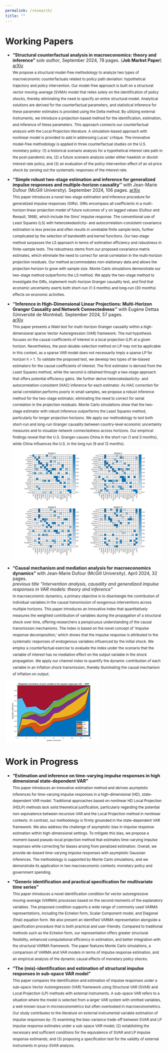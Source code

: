 ```yaml
---
permalink: /research/
title: ""
---
```



# Working Papers

* <b> “Structural counterfactual analysis in macroeconomics: theory and inference” </b> _sole author_, September 2024, 78 pages. (<b>Job Market Paper</b>) [arXiv](https://arxiv.org/abs/2409.09577) <br> 
     <sub> We propose a structural model-free methodology to analyze two types of macroeconomic counterfactuals related to policy path deviation: hypothetical trajectory and policy intervention. Our model-free approach is built on a structural vector moving-average (SVMA) model that relies solely on the identification of policy shocks, thereby eliminating the need to specify an entire structural model. Analytical solutions are derived for the counterfactual parameters, and statistical inference for these parameter estimates is provided using the Delta method. By utilizing external instruments, we introduce a projection-based method for the identification, estimation, and inference of these parameters. This approach connects our counterfactual analysis with the Local Projection literature. A simulation-based approach with nonlinear model is provided to add in addressing Lucas' critique. The innovative  model-free methodology is applied in three counterfactual studies on the U.S. monetary policy: (1) a historical scenario analysis for a hypothetical interest rate path in the post-pandemic era, (2) a future scenario analysis under either hawkish or dovish interest rate policy, and (3) an evaluation of the policy intervention effect of an oil price shock by zeroing out the systematic responses of the interest rate. </sub>
     

* <b>‘‘Simple robust two-stage estimation and inference for generalized impulse responses and multiple-horizon causality’’</b> with Jean-Marie Dufour (McGill University). September 2024, 106 pages. [arXiv](https://arxiv.org/abs/2409.10820) <br> 
    <sub> This paper introduces a novel two-stage estimation and inference procedure for generalized impulse responses (GIRs). GIRs encompass all coefficients in a multi-horizon linear projection model of future outcomes of y on lagged values (Dufour and Renault, 1998), which include the Sims’ impulse response. The conventional use of Least Squares (LS) with heteroskedasticity- and autocorrelation-consistent covariance estimation is less precise and often results in unreliable finite sample tests, further complicated by the selection of bandwidth and kernel functions. Our two-stage method surpasses the LS approach in terms of estimation efficiency and robustness in finite-sample tests. The robustness stems from our proposed covariance matrix estimates, which eliminate the need to correct for serial correlation in the multi-horizon projection residuals. Our method accommodates non-stationary data and allows the projection horizon to grow with sample size. Monte Carlo simulations demonstrate our two-stage method outperforms the LS method. We apply the two-stage method to investigate the GIRs, implement multi-horizon Granger causality test, and find that economic uncertainty exerts both short-run (1-3 months) and long-run (30 months) effects on economic activities. </sub>
    
* <b> ‘‘Inference in High-Dimensional Linear Projections: Multi-Horizon Granger Causality and Network Connectedness’’</b> with Eugène  Dettaa (Université de Montréal). September 2024, 57 pages. <br> [arXiv](https://arxiv.org/abs/2410.04330) <br> 
     <sub> This paper presents a Wald test for multi-horizon Granger causality within a high-dimensional sparse Vector Autoregression (VAR) framework. The null hypothesis focuses on the causal coefficients of interest in a local projection (LP) at a given horizon. Nevertheless, the post-double-selection method on LP may not be applicable in this context, as a sparse VAR model does not necessarily imply a sparse LP for horizon h > 1. To validate the proposed test, we develop two types of de-biased estimators for the causal coefficients of interest. The first estimator is derived from the Least Squares method, while the second is obtained through a two-stage approach that offers potential efficiency gains. We further derive heteroskedasticity- and autocorrelation-consistent (HAC) inference for each estimator. As HAC correction for serial correlation performs poorly in small samples, we propose a robust inference method for the two-stage estimator, eliminating the need to correct for serial correlation in the projection residuals. Monte Carlo simulations show that the two-stage estimator with robust inference outperforms the Least Squares method, particularly for longer projection horizons. We apply our methodology to test both short-run and long-run Granger causality between country-level economic uncertainty measures and to visualize network connectedness across horizons. Our empirical findings reveal that the U.S. Granger-causes China in the short run (1 and 3 months), while China influences the U.S. in the long run (9 and 12 months).
  ![Website Logo](EmpResults.png)
    
* <b> “Causal mechanism and mediation analysis for macroeconomics dynamics”  </b> with Jean-Marie Dufour (McGill University). April 2024, 32 pages. <br>
        _previous title “Intervention analysis, causality and generalized impulse responses in VAR models: theory and inference”_ <br>
<sub> In macroeconomic dynamics, a primary objective is to disentangle the contribution of individual variables in the causal transmission of exogenous interventions across multiple horizons. This paper introduces an innovative index that quantitatively measures the weighted contribution of variables during the propagation of a structural shock over time, offering researchers a perspicuous understanding of the causal transmission mechanisms. The index is based on the novel concept of ‘impulse response decomposition,’ which shows that the impulse response is attributed to the systematic responses of endogenous variables influenced by the initial shock. We employ a counterfactual exercise to evaluate the index under the scenario that the variable of interest has no mediation effect on the output variable in the shock propagation. We apply our channel index to quantify the dynamic contribution of each variable in an inflation shock transmission, thereby illuminating the causal mechanism of inflation on output.  
<img src="weight_orth.png" alt="Website Logo" width="300" height="200"/>


# Work in Progress

* <b> “Estimation and inference on time-varying impulse responses in high dimensional state-dependent VAR” </b> <br>
  <sub> This paper introduces an innovative estimation method and derives asymptotic inferences for time-varying impulse responses in a high-dimensional (HD), state-dependent VAR model. Traditional approaches based on nonlinear HD Local Projection (HDLP) methods lack solid theoretical justification, particularly regarding the potential non-equivalence between recursive VAR and the Local Projection method in nonlinear contexts. In contrast, our methodology is firmly grounded in the state-dependent VAR framework. We also address the challenge of asymptotic bias in impulse response estimation within high-dimensional settings. To mitigate this bias, we propose a moment-based pseudo-local projection method that estimates time-varying impulse responses while correcting for biases arising from penalized estimation. Overall, we provide de-biased time-varying impulse responses with asymptotic Gaussian inferences. The methodology is supported by Monte Carlo simulations, and we demonstrate its application in two macroeconomic contexts: monetary policy and government spending.  </sub>

* <b> “Generic identification and practical specification for multivariate time series” </b> <br>
   <sub> This paper introduces a novel identification condition for vector autoregressive moving-average (VARMA) processes based on the second moments of the explanatory variables. The proposed condition supports a wide range of commonly used VARMA representations, including the Echelon form, Scalar Component model, and Diagonal (final) equation form. We also present an identified VARMA representation alongside a specification procedure that is both practical and user-friendly. Compared to traditional methods such as the Echelon form, our representation offers greater structural flexibility, enhanced computational efficiency in estimation, and better integration with the structural VARMA framework. The paper features Monte Carlo simulations, a comparison of VARMA and VAR models in terms of impulse response estimation, and an empirical analysis of the dynamic causal effects of monetary policy shocks. </sub>

* <b> “The (mis)-identification and estimation of structural impulse responses in sub-space VAR model”</b> <br>
  <sub> This paper compares the identification and estimation of impulse responses under a sub-space Vector Autoregression (VAR) framework using Structural VAR (SVAR) and Local Projection (LP) methods with external instruments. A sub-space VAR refers to a situation where the model is selected from a larger VAR system with omitted variables, a well-known issue in microeconometrics but often overlooked in macroeconometrics. Our study contributes to the literature on external instrumental variable estimation of impulse responses by: (1) examining the bias-variance trade-off between SVAR and LP impulse response estimates under a sub-space VAR model; (2) establishing the necessary and sufficient conditions for the equivalence of SVAR and LP impulse response estimands; and (3) proposing a specification test for the validity of external instruments in proxy-SVAR analysis. </sub>
